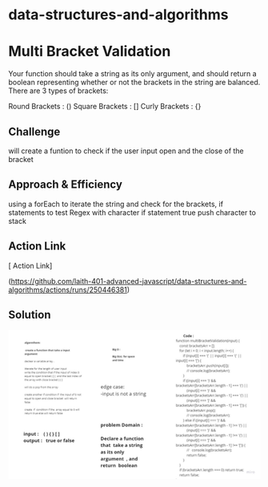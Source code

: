 # data-structures-and-algorithms

# Multi Bracket Validation

Your function should take a string as its only argument, and should return a boolean representing whether or not the brackets in the string are balanced. There are 3 types of brackets:

Round Brackets : ()
Square Brackets : []
Curly Brackets : {}

## Challenge
<!-- Description of the challenge -->
will create a funtion to check if the user input open and the close of the bracket  

## Approach & Efficiency
<!-- What approach did you take? Why? What is the Big O space/time for this approach? -->

using a forEach to iterate the string and check for the brackets,
if statements to test Regex with character
if statement true push character to stack

## Action Link 

[ Action Link]

(https://github.com/laith-401-advanced-javascript/data-structures-and-algorithms/actions/runs/250446381)

## Solution
<!-- Embedded whiteboard image -->

![IMAGE](../../asset/bracket.jpg)

